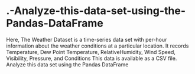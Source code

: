 # .-Analyze-this-data-set-using-the-Pandas-DataFrame
Here, The Weather Dataset is a time-series data set with per-hour information about the weather conditions at a particular location. It records Temperature, Dew Point Temperature, RelativeHumidity, Wind Speed, Visibility, Pressure, and Conditions This data is available as a CSV file. Analyze this data set using the Pandas DataFrame
